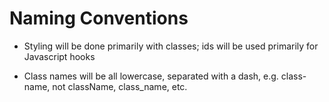 # Naming Conventions

*   Styling will be done primarily with classes; ids will be used primarily for Javascript hooks
   
*   Class names will be all lowercase, separated with a dash, e.g. class-name, not className, class_name, etc.
